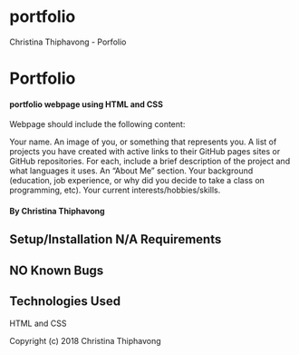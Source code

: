 # portfolio
Christina Thiphavong - Porfolio
# Portfolio

#### portfolio webpage using HTML and CSS
Webpage should include the following content:

  Your name.
  An image of you, or something that represents you.
  A list of projects you have created with active links to their GitHub pages sites or GitHub repositories.
  For each, include a brief description of the project and what languages it uses.
  An “About Me” section.
  Your background (education, job experience, or why did you decide to take a class on programming, etc).
  Your current interests/hobbies/skills.
  
#### By Christina Thiphavong

## Setup/Installation N/A Requirements

## NO Known Bugs


## Technologies Used
HTML and CSS

Copyright (c) 2018 Christina Thiphavong
